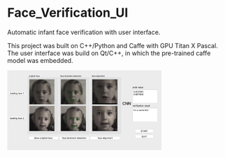 # Face_Verification_UI

Automatic infant face verification with user interface. 

This project was built on C++/Python and Caffe with GPU Titan X Pascal. The user interface was build on Qt/C++, in which the pre-trained caffe model was embedded.  

<img src="https://github.com/ZHHJemotion/Face_Verification_UI/blob/master/gui/User_Interface_result.png" width="70%" height="70%" alt="user interface demo" align=center>


